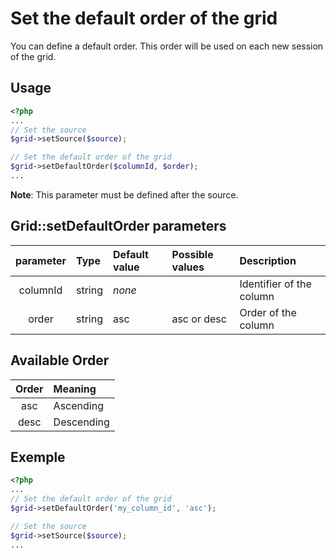 Set the default order of the grid
====================================

You can define a default order. This order will be used on each new session of the grid.

## Usage
```php
<?php
...
// Set the source
$grid->setSource($source);

// Set the default order of the grid
$grid->setDefaultOrder($columnId, $order);
...
```

**Note**: This parameter must be defined after the source.

## Grid::setDefaultOrder parameters

|parameter|Type|Default value|Possible values|Description|
|:--:|:--|:--|:--|:--|
|columnId|string|_none_||Identifier of the column|
|order|string|asc|asc or desc|Order of the column|

## Available Order

|Order|Meaning|
|:--:|:--|
|asc|Ascending|
|desc|Descending|

## Exemple
```php
<?php
...
// Set the default order of the grid
$grid->setDefaultOrder('my_column_id', 'asc');

// Set the source
$grid->setSource($source);
...
```